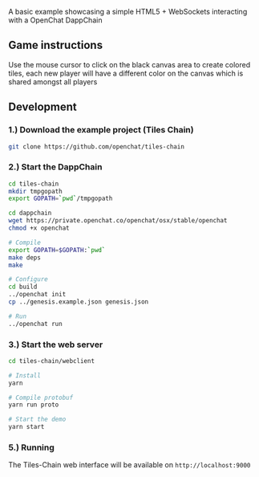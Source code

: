 A basic example showcasing a simple HTML5 + WebSockets interacting with a OpenChat DappChain

Game instructions
----

Use the mouse cursor to click on the black canvas area to create colored tiles, each new player will have a different color on the canvas which is shared amongst all players

Development
----

### 1.) Download the example project (Tiles Chain)

```bash
git clone https://github.com/openchat/tiles-chain
```

### 2.) Start the DappChain

```bash
cd tiles-chain
mkdir tmpgopath
export GOPATH=`pwd`/tmpgopath

cd dappchain
wget https://private.openchat.co/openchat/osx/stable/openchat
chmod +x openchat

# Compile
export GOPATH=$GOPATH:`pwd`
make deps
make

# Configure
cd build
../openchat init
cp ../genesis.example.json genesis.json

# Run
../openchat run
```

### 3.) Start the web server

```bash
cd tiles-chain/webclient

# Install
yarn

# Compile protobuf
yarn run proto

# Start the demo
yarn start

```

### 5.) Running

The Tiles-Chain web interface will be available on `http://localhost:9000`

